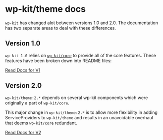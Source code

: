 # wp-kit/theme docs

`wp-kit` has changed alot between versions 1.0 and 2.0. The documentation has two separate areas to deal with these differences. 

## Version 1.0

`wp-kit 1.0` relies on [```wp-kit/core```](https://github.com/wp-kit/core) to provide all of the core features. These features have been broken down into README files:

[Read Docs for V1](tree/docs/v1)

## Version 2.0

`wp-kit/theme:2.*` depends on several wp-kit components which were originally a part of ```wp-kit/core```.

This major change in `wp-kit/theme:2.*` is to allow more flexibility in adding ServiceProviders to `wp-kit/theme` and results in an unavoidable overhaul that deems `wp-kit/core` redundant.

[Read Docs for V2](tree/docs/v2)
